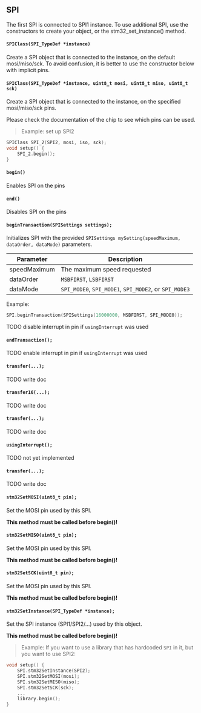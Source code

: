 ## SPI

The first SPI is connected to SPI1 instance.
To use additional SPI, use the constructors to create your object, or the stm32_set_instance() method.

#### **`SPIClass(SPI_TypeDef *instance)`**

Create a SPI object that is connected to the instance, on the default mosi/miso/sck. 
To avoid confusion, it is better to use the constructor below with implicit pins.

#### **`SPIClass(SPI_TypeDef *instance, uint8_t mosi, uint8_t miso, uint8_t sck)`**

Create a SPI object that is connected to the instance, on the specified mosi/miso/sck pins.

Please check the documentation of the chip to see which pins can be used.

> Example: set up SPI2

```c++
SPIClass SPI_2(SPI2, mosi, iso, sck);
void setup() {
    SPI_2.begin();
}

```

#### **`begin()`**

Enables SPI on the pins

#### **`end()`**

Disables SPI on the pins

#### **`beginTransaction(SPISettings settings);`**

Initializes SPI with the provided `SPISettings mySetting(speedMaximum, dataOrder, dataMode)` parameters.

Parameter|Description
---         |---
speedMaximum| The maximum speed requested
dataOrder   | `MSBFIRST`, `LSBFIRST` 
dataMode    | `SPI_MODE0`, `SPI_MODE1`, `SPI_MODE2`, or `SPI_MODE3` 

Example:

```c++
SPI.beginTransaction(SPISettings(16000000, MSBFIRST, SPI_MODE0));
```

TODO disable interrupt in pin if `usingInterrupt` was used

#### **`endTransaction();`**

TODO enable interrupt in pin if `usingInterrupt` was used

#### **`transfer(...);`**

TODO write doc

#### **`transfer16(...);`**

TODO write doc

#### **`transfer(...);`**

TODO write doc

#### **`usingInterrupt();`**

TODO not yet implemented

#### **`transfer(...);`**

TODO write doc

#### **`stm32SetMOSI(uint8_t pin);`**

Set the MOSI pin used by this SPI.

**This method must be called before begin()!**

#### **`stm32SetMISO(uint8_t pin);`**

Set the MOSI pin used by this SPI.

**This method must be called before begin()!**

#### **`stm32SetSCK(uint8_t pin);`**

Set the MOSI pin used by this SPI.

**This method must be called before begin()!**

#### **`stm32SetInstance(SPI_TypeDef *instance);`**

Set the SPI instance (SPI1/SPI2/...) used by this object.

**This method must be called before begin()!**

> Example: If you want to use a library that has hardcoded `SPI` in it, but you want to use SPI2:

```c++
void setup() {
    SPI.stm32SetInstance(SPI2);
    SPI.stm32SetMOSI(mosi);
    SPI.stm32SetMISO(miso);
    SPI.stm32SetSCK(sck);
    ...
    library.begin();
}

```

